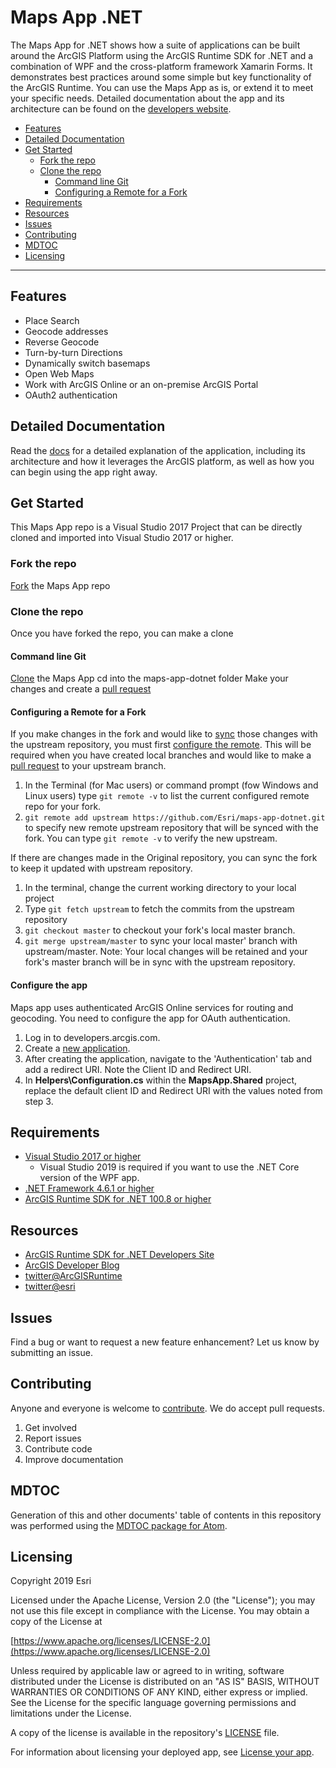 # Maps App .NET

The Maps App for .NET shows how a suite of applications can be built around the ArcGIS Platform using the ArcGIS Runtime SDK for .NET and a combination of WPF and the cross-platform framework Xamarin Forms. It demonstrates best practices around some simple but key functionality of the ArcGIS Runtime. You can use the Maps App as is, or extend it to meet your specific needs. Detailed documentation about the app and its architecture can be found on the [developers website](https://developers.arcgis.com/example-apps/maps-app-dotnet/?utm_source=github&utm_medium=web&utm_campaign=example_apps_maps_app_dotnet).

<!-- MDTOC maxdepth:6 firsth1:0 numbering:0 flatten:0 bullets:1 updateOnSave:1 -->

- [Features](#features)   
- [Detailed Documentation](#detailed-documentation)   
- [Get Started](#get-started)   
   - [Fork the repo](#fork-the-repo)   
   - [Clone the repo](#clone-the-repo)   
      - [Command line Git](#command-line-git)   
      - [Configuring a Remote for a Fork](#configuring-a-remote-for-a-fork)   
- [Requirements](#requirements)   
- [Resources](#resources)   
- [Issues](#issues)   
- [Contributing](#contributing)   
- [MDTOC](#mdtoc)   
- [Licensing](#licensing)   

<!-- /MDTOC -->
---

## Features

- Place Search
- Geocode addresses
- Reverse Geocode
- Turn-by-turn Directions
- Dynamically switch basemaps
- Open Web Maps
- Work with ArcGIS Online or an on-premise ArcGIS Portal
- OAuth2 authentication

## Detailed Documentation

Read the [docs](./docs/README.md) for a detailed explanation of the application, including its architecture and how it leverages the ArcGIS platform, as well as how you can begin using the app right away.

## Get Started

This Maps App repo is a Visual Studio 2017 Project that can be directly cloned and imported into Visual Studio 2017 or higher.

### Fork the repo

[Fork](https://github.com/Esri/maps-app-dotnet/fork) the Maps App repo

### Clone the repo

Once you have forked the repo, you can make a clone

#### Command line Git

[Clone](https://help.github.com/articles/fork-a-repo#step-2-clone-your-fork) the Maps App
cd into the maps-app-dotnet folder
Make your changes and create a [pull request](https://help.github.com/articles/creating-a-pull-request)

#### Configuring a Remote for a Fork

If you make changes in the fork and would like to [sync](https://help.github.com/articles/syncing-a-fork/) those changes with the upstream repository, you must first [configure the remote](https://help.github.com/articles/configuring-a-remote-for-a-fork/). This will be required when you have created local branches and would like to make a [pull request](https://help.github.com/articles/creating-a-pull-request) to your upstream branch.

1. In the Terminal (for Mac users) or command prompt (fow Windows and Linux users) type ```git remote -v``` to list the current configured remote repo for your fork.
2. ```git remote add upstream https://github.com/Esri/maps-app-dotnet.git``` to specify new remote upstream repository that will be synced with the fork. You can type ```git remote -v``` to verify the new upstream.

If there are changes made in the Original repository, you can sync the fork to keep it updated with upstream repository.

1. In the terminal, change the current working directory to your local project
2. Type ```git fetch upstream``` to fetch the commits from the upstream repository
3. ```git checkout master``` to checkout your fork's local master branch.
4. ```git merge upstream/master``` to sync your local master' branch with upstream/master. Note: Your local changes will be retained and your fork's master branch will be in sync with the upstream repository.

#### Configure the app

Maps app uses authenticated ArcGIS Online services for routing and geocoding. You need to configure the app for OAuth authentication.

1. Log in to developers.arcgis.com.
2. Create a [new application](https://developers.arcgis.com/applications/new).
3. After creating the application, navigate to the 'Authentication' tab and add a redirect URI. Note the Client ID and Redirect URI.
4. In **Helpers\Configuration.cs** within the **MapsApp.Shared** project, replace the default client ID and Redirect URI with the values noted from step 3.

## Requirements

- [Visual Studio 2017 or higher](https://www.visualstudio.com/downloads/)
    - Visual Studio 2019 is required if you want to use the .NET Core version of the WPF app.
- [.NET Framework 4.6.1 or higher](https://www.microsoft.com/net/download)
- [ArcGIS Runtime SDK for .NET 100.8 or higher](https://developers.arcgis.com/net/)

## Resources

- [ArcGIS Runtime SDK for .NET Developers Site](https://developers.arcgis.com/net/)
- [ArcGIS Developer Blog](https://www.esri.com/arcgis-blog/developers/)
- [twitter@ArcGISRuntime](https://twitter.com/ArcGISRuntime)
- [twitter@esri](https://twitter.com/esri)

## Issues

Find a bug or want to request a new feature enhancement? Let us know by submitting an issue.

## Contributing

Anyone and everyone is welcome to [contribute](https://github.com/Esri/maps-app-dotnet/blob/master/CONTRIBUTING.md). We do accept pull requests.

1. Get involved
2. Report issues
3. Contribute code
4. Improve documentation

## MDTOC

Generation of this and other documents' table of contents in this repository was performed using the [MDTOC package for Atom](https://atom.io/packages/atom-mdtoc).

## Licensing

Copyright 2019 Esri

Licensed under the Apache License, Version 2.0 (the "License"); you may not use this file except in compliance with the License. You may obtain a copy of the License at

[https://www.apache.org/licenses/LICENSE-2.0](https://www.apache.org/licenses/LICENSE-2.0)

Unless required by applicable law or agreed to in writing, software distributed under the License is distributed on an "AS IS" BASIS, WITHOUT WARRANTIES OR CONDITIONS OF ANY KIND, either express or implied. See the License for the specific language governing permissions and limitations under the License.

A copy of the license is available in the repository's [LICENSE](https://github.com/Esri/maps-app-dotnet/blob/master/LICENSE) file.

For information about licensing your deployed app, see [License your app](https://developers.arcgis.com/net/latest/wpf/guide/license-your-app.htm).
